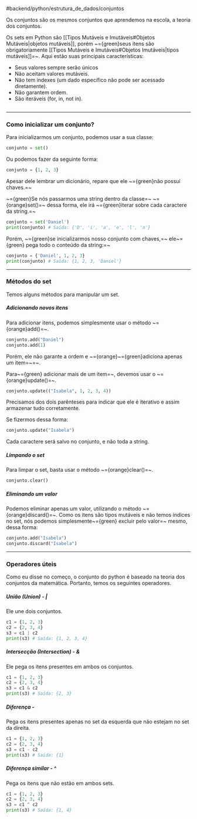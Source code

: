 #backend/python/estrutura_de_dados/conjuntos

Os conjuntos são os mesmos conjuntos que aprendemos na escola, a teoria dos conjuntos.

Os sets em Python são [[Tipos Mutáveis e Imutáveis#Objetos Mutáveis|objetos mutáveis]], porém ~={green}seus itens são obrigatoriamente [[Tipos Mutáveis e Imutáveis#Objetos Imutáveis|tipos mutáveis]]=~.
Aqui estão suas principais características:
* Seus valores sempre serão únicos
* Não aceitam valores mutáveis.
* Não tem indexes (um dado específico não pode ser acessado diretamente).
* Não garantem ordem.
* São iteráveis (for, in, not in).

```table-of-contents
```

----
### Como inicializar um conjunto?
Para inicializarmos um conjunto, podemos usar a sua classe:
```python
conjunto = set()
```

Ou podemos fazer da seguinte forma:
```python
conjunto = {1, 2, 3}
```
Apesar dele lembrar um dicionário, repare que ele ~={green}não possuí chaves.=~

~={green}Se nós passarmos uma string dentro da classe=~ ~={orange}set()=~ dessa forma, ele irá ~={green}iterar sobre cada caractere da string.=~
```python
conjunto = set('Daniel')
print(conjunto) # Saída: {'D', 'i', 'a', 'e', 'l', 'n'}
```

Porém, ~={green}se inicializarmos nosso conjunto com chaves,=~ ele~={green} pega todo o conteúdo da string:=~
```python
conjunto = {'Daniel', 1, 2, 3}
print(conjunto) # Saída: {1, 2, 3, 'Daniel'}
```

----
### Métodos do set
Temos alguns métodos para manipular um set.

##### Adicionando novos itens
Para adicionar itens, podemos simplesmente usar o método ~={orange}add()=~.
```python
conjunto.add("Daniel")
conjunto.add(1)
```
Porém, ele não garante a ordem e ~={orange}~={green}adiciona apenas um item=~=~.

Para~={green} adicionar mais de um item=~, devemos usar o ~={orange}update()=~.
```python
conjunto.update(("Isabela", 1, 2, 3, 4))
```
Precisamos dos dois parênteses para indicar que ele é iterativo e assim armazenar tudo corretamente.

Se fizermos dessa forma:
```python
conjunto.update("Isabela")
```
Cada caractere será salvo no conjunto, e não toda a string.

##### Limpando o set
Para limpar o set, basta usar o método ~={orange}clear()=~.
```python
conjunto.clear()
```

##### Eliminando um valor
Podemos eliminar apenas um valor, utilizando o método ~={orange}discard()=~. Como os itens são tipos mutáveis e não temos índices no set, nós podemos simplesmente~={green} excluir pelo valor=~ mesmo, dessa forma:
```python
conjunto.add("Isabela")
conjunto.discard("Isabela")
```

----
### Operadores úteis
Como eu disse no começo, o conjunto do python é baseado na teoria dos conjuntos da matemática. Portanto, temos os seguintes operadores.

##### União (Union) - |
Ele une dois conjuntos.
```python
c1 = {1, 2, 3}
c2 = {2, 3, 4}
s3 = c1 | c2
print(s3) # Saída: {1, 2, 3, 4}
```

##### Intersecção (Intersection) - &
Ele pega os itens presentes em ambos os conjuntos.
```python
c1 = {1, 2, 3}
c2 = {2, 3, 4}
s3 = c1 & c2
print(s3) # Saída: {2, 3}
```

##### Diferença - 
Pega os itens presentes apenas no set da esquerda que não estejam no set da direita.
```python
c1 = {1, 2, 3}
c2 = {2, 3, 4}
s3 = c1 - c2
print(s3) # Saída: {1}
```

##### Diferença similar - ^
Pega os itens que não estão em ambos sets.
```python
c1 = {1, 2, 3}
c2 = {2, 3, 4}
s3 = c1 ^ c2
print(s3) # Saída: {1, 4}
```

 
